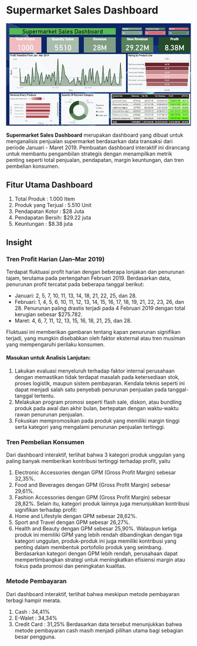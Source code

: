 # Supermarket Sales Dashboard
<p align="center">
  <img src="https://github.com/DinaSuzzete18/Dashboard_Project/blob/main/Img/POWER%20BI.JPG" width="1000"/>
</p>

**Supermarket Sales Dashboard** merupakan dashboard yang dibuat untuk menganalisis penjualan supermarket berdasarkan data transaksi dari periode Januari - Maret 2019. Pembuatan dashboard interaktif ini dirancang untuk membantu pengambilan strategis dengan menampilkan metrik penting seperti total penjualan, pendapatan, margin keuntungan, dan tren pembelian konsumen.

## Fitur Utama Dashboard 
1. Total Produk : 1.000 Item
2. Produk yang Terjual : 5.510 Unit
3. Pendapatan Kotor : $28 Juta
4. Pendapatan Bersih: $29.22 juta
5. Keuntungan  : $8.38 juta
   
## Insight
### Tren Profit Harian (Jan–Mar 2019)
Terdapat fluktuasi profit harian dengan beberapa lonjakan dan penurunan tajam, terutama pada pertengahan Februari 2019. Berdasarkan data, penurunan profit tercatat pada beberapa tanggal berikut:
- Januari: 2, 5, 7, 10, 11, 13, 14, 18, 21, 22, 25, dan 28.
- Februari:  1, 4, 5, 6, 10, 11, 12, 13, 14, 15, 16, 17, 18, 19, 21, 22, 23, 26, dan 28. Penurunan paling drastis terjadi pada 4 Februari 2019 dengan total kerugian sebesar $275.782.
- Maret: 4, 6, 7, 11, 12, 13, 15, 16, 18, 21, 25, dan 28.

Fluktuasi ini memberikan gambaran tentang kapan penurunan signifikan terjadi, yang mungkin disebabkan oleh faktor eksternal atau tren musiman yang mempengaruhi perilaku konsumen.
#### Masukan untuk Analisis Lanjutan:
1. Lakukan evaluasi menyeluruh terhadap faktor internal perusahaan dengan memastikan tidak terdapat masalah pada ketersediaan stok, proses logistik, maupun sistem pembayaran. Kendala teknis seperti ini dapat menjadi salah satu penyebab penurunan penjualan pada tanggal-tanggal tertentu.
2. Melakukan program promosi seperti flash sale, diskon, atau bundling produk pada awal dan akhir bulan, bertepatan dengan waktu-waktu rawan penurunan penjualan.
3. Fokuskan mempromosikan pada produk yang memiliki margin tinggi serta kategori yang mengalami penurunan penjualan tertinggi.

### Tren Pembelian Konsumen 
Dari dashboard interaktif, terlihat bahwa 3 kategori produk unggulan yang paling banyak memberikan kontribusi tertinggi terhadap profit, yaitu
1. Electronic Accessories dengan GPM (Gross Profit Margin) sebesar 32,35%.
2. Food and Beverages dengan GPM (Gross Profit Margin) sebesar 29,61%.
3. Fashion Accessories dengan GPM (Gross Profit Margin) sebesar 28,82%.
Selain itu, kategori produk lainnya juga menunjukkan kontribusi signifikan terhadap profit:
1. Home and Lifestyle dengan GPM sebesar 28,62%.
2. Sport and Travel dengan GPM sebesar 26,27%.
3. Health and Beauty dengan GPM sebesar 25,90%.
Walaupun ketiga produk ini memiliki GPM yang lebih rendah dibandingkan dengan tiga kategori unggulan, produk-produk ini juga memiliki kontribusi yang penting dalam membentuk portofolio produk yang seimbang. Berdasarkan kategori dengan GPM lebih rendah, perusahaan dapat mempertimbangkan strategi untuk meningkatkan efisiensi margin atau fokus pada promosi dan peningkatan kualitas.

### Metode Pembayaran
Dari dashboard interaktif, terlihat bahwa meskipun metode pembayaran terbagi hampir merata.
1. Cash : 34,41%
2. E-Walet : 34,34%
3. Credit Card : 31,25%
Berdasarkan data tersebut menunjukkan bahwa metode pembayaran cash masih menjadi pilihan utama bagi sebagian besar pengguna.

